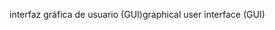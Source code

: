 <span data-ttu-id="47ada-101">interfaz gráfica de usuario (GUI)</span><span class="sxs-lookup"><span data-stu-id="47ada-101">graphical user interface (GUI)</span></span>